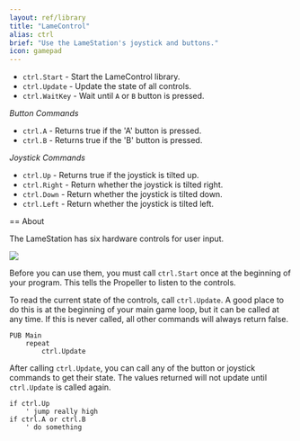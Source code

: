 ```yaml
---
layout: ref/library 
title: "LameControl"
alias: ctrl
brief: "Use the LameStation's joystick and buttons."
icon: gamepad
---
```


- `ctrl.Start` - Start the LameControl library.
- `ctrl.Update` - Update the state of all controls.
- `ctrl.WaitKey` - Wait until `A` or `B` button is pressed.

*Button Commands*

- `ctrl.A` - Returns true if the 'A' button is pressed.
- `ctrl.B` - Returns true if the 'B' button is pressed.

*Joystick Commands*

- `ctrl.Up` - Returns true if the joystick is tilted up.
- `ctrl.Right` - Return whether the joystick is tilted right.
- `ctrl.Down` - Return whether the joystick is tilted down.
- `ctrl.Left` - Return whether the joystick is tilted left.

== About

The LameStation has six hardware controls for user input.

![](control_layout.png)

Before you can use them, you must call `ctrl.Start` once at the beginning of your program. This tells the Propeller to listen to the controls.

To read the current state of the controls, call `ctrl.Update`. A good place to do this is at the beginning of your main game loop, but it can be called at any time. If this is never called, all other commands will always return false.

```
PUB Main
    repeat
        ctrl.Update
```

After calling `ctrl.Update`, you can call any of the button or joystick commands to get their state. The values returned will not update until `ctrl.Update` is called again.

```
if ctrl.Up
    ' jump really high
if ctrl.A or ctrl.B
    ' do something
```
